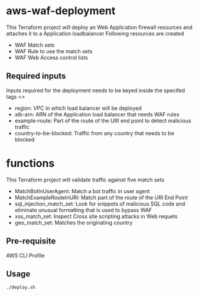 # aws-waf-deployment

This Terraform project will deploy an Web Application firewall resources and attaches it to a Application loadbalancer
Following resources are created
* WAF Match sets
* WAF Rule to use the match sets
* WAF Web Access control lists

## Required inputs

Inputs required for the deployment needs to be keyed inside the specifed tags <>
* region: VPC in which load balancer will be deployed
* alb-arn: ARN of the Application load balancer that needs WAF rules
* example-route: Part of the route of the URI end point to detect malicious traffic
* country-to-be-blocked: Traffic from any country that needs to be blocked

# functions

This Terraform project will validate traffic against five match sets
* MatchBotInUserAgent: Match a bot traffic in user agent
* MatchExampleRouteInURI: Match part of the route of the URI End Point
* sql_injection_match_set: Look for snippets of malicious SQL code and eliminate unusual formatting that is used to bypass WAF
* xss_match_set: Inspect Cross site scripting attacks in Web requets
* geo_match_set: Matches the originating country


## Pre-requisite

AWS CLI Profile


## Usage
```./deploy.sh```
